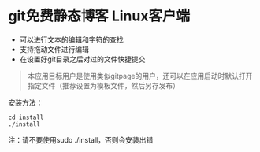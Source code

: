 # git免费静态博客 Linux客户端 
- 可以进行文本的编辑和字符的查找
- 支持拖动文件进行编辑
- 在设置好git目录之后对过的文件快捷提交
> 本应用目标用户是使用类似gitpage的用户，还可以在应用启动时默认打开指定文件（推荐设置为模板文件，然后另存发布）

安装方法：
```
cd install
./install
```
注：请不要使用sudo ./install，否则会安装出错